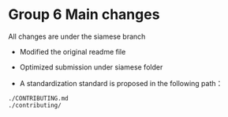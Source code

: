 # Group 6 Main changes

All changes are under the siamese branch

- Modified the original readme file

- Optimized submission under siamese folder

- A standardization standard is proposed in the following path：

```shell
./CONTRIBUTING.md
./contributing/
```